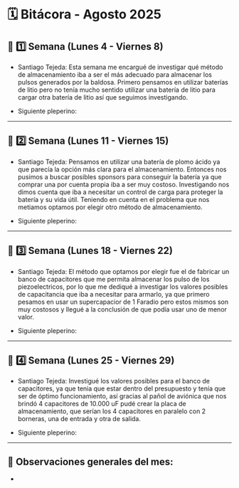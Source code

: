 # 🗓️ Bitácora - Agosto 2025

## 📅 1️⃣ Semana (Lunes 4 - Viernes 8)


-  Santiago Tejeda: Esta semana me encargué de investigar qué método de almacenamiento iba a ser el más adecuado para almacenar los pulsos generados por la baldosa. Primero pensamos en utilizar baterías de litio pero no tenía mucho sentido utilizar una batería de litio para cargar otra batería de litio así que seguimos investigando.

-  Siguiente pleperino:

---

## 📅 2️⃣ Semana (Lunes 11 - Viernes 15)


-  Santiago Tejeda: Pensamos en utilizar una batería de plomo ácido ya que parecía la opción más clara para el almacenamiento. Entonces nos pusimos a buscar posibles sponsors para conseguir la batería ya que comprar una por cuenta propia iba a ser muy costoso. Investigando nos dimos cuenta que iba a necesitar un control de carga para proteger la batería y su vida útil. Teniendo en cuenta en el problema que nos metiamos optamos por elegir otro método de almacenamiento.

-  Siguiente pleperino:

---

## 📅 3️⃣ Semana (Lunes 18 - Viernes 22)


-  Santiago Tejeda: El método que optamos por elegir fue el de fabricar un banco de capacitores que me permita almacenar los pulso de los piezoelectricos, por lo que me dediqué a investigar los valores posibles de capacitancia que iba a necesitar para armarlo, ya que primero pesamos en usar un supercapacior de 1 Faradio pero estos mismos son muy costosos y llegué a la conclusión de que podía usar uno de menor valor.

-  Siguiente pleperino:

---

## 📅 4️⃣ Semana (Lunes 25 - Viernes 29)

 
-  Santiago Tejeda: Investigué los valores posibles para el banco de capacitores, ya que tenia que estar dentro del presupuesto y tenía que ser de óptimo funcionamiento, así gracias al pañol de aviónica que nos brindó 4 capacitores de 10.000 uF pudé crear la placa de almacenamiento, que serían los 4 capacitores en paralelo con 2 borneras, una de entrada y otra de salida.

-  Siguiente pleperino:

---

🧾 **Observaciones generales del mes:**  
-  
-  
